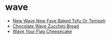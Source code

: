 # wave

 * [New Wave New Fave Baked Tofu Or Tempeh](index/n/new-wave-new-fave-baked-tofu-or-tempeh-394509.json)
 * [Chocolate Wave Zucchini Bread](index/c/chocolate-wave-zucchini-bread.json)
 * [Wave Your Flag Cheesecake](index/w/wave-your-flag-cheesecake.json)
